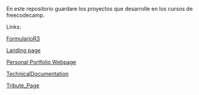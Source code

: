 En este repositorio guardare los proyectos que desarrolle en los cursos de freecodecamp.


Links:

<a href="https://ogln21.github.io/mi-portafolio/FormularioR3/">FormularioR3</a>

<a href="https://ogln21.github.io/mi-portafolio/Product_Landing_Page/
">Landing page</a>

<a href="https://ogln21.github.io/mi-portafolio/Personal_Portfolio_Webpage/">Personal Portfolio Webpage</a>


<a href="https://ogln21.github.io/mi-portafolio/TechnicalDocumentation/
">TechnicalDocumentation</a>

<a href="https://ogln21.github.io/mi-portafolio/Tribute_Page/
">Tribute_Page</a>
